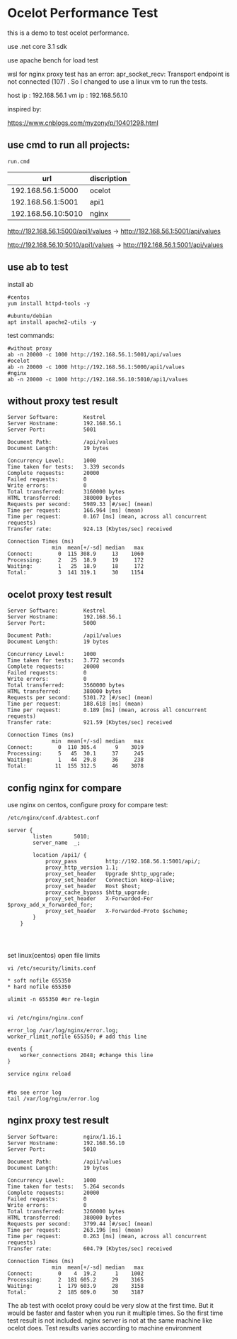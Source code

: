 # Ocelot Performance Test

this is a demo to test ocelot performance.

use .net core 3.1 sdk

use apache bench for load test 

wsl for nginx proxy test has an error: apr_socket_recv: Transport endpoint is not connected (107) . So I changed to use a linux vm to run the tests.

host ip : 192.168.56.1
vm ip : 192.168.56.10


inspired by:

<https://www.cnblogs.com/myzony/p/10401298.html>

## use cmd to run all projects:

```
run.cmd
```


| url             | discription |
| -------------- | ------ |
| 192.168.56.1:5000 | ocelot |
| 192.168.56.1:5001 | api1 |
| 192.168.56.10:5010 | nginx |


http://192.168.56.1:5000/api1/values -> http://192.168.56.1:5001/api/values

http://192.168.56.10:5010/api1/values -> http://192.168.56.1:5001/api/values

## use ab to test

install ab

```
#centos
yum install httpd-tools -y

#ubuntu/debian
apt install apache2-utils -y
```

test commands:

```
#without proxy
ab -n 20000 -c 1000 http://192.168.56.1:5001/api/values
#ocelot
ab -n 20000 -c 1000 http://192.168.56.1:5000/api1/values
#nginx
ab -n 20000 -c 1000 http://192.168.56.10:5010/api1/values
```


## without proxy test result

```
Server Software:        Kestrel
Server Hostname:        192.168.56.1
Server Port:            5001

Document Path:          /api/values
Document Length:        19 bytes

Concurrency Level:      1000
Time taken for tests:   3.339 seconds
Complete requests:      20000
Failed requests:        0
Write errors:           0
Total transferred:      3160000 bytes
HTML transferred:       380000 bytes
Requests per second:    5989.33 [#/sec] (mean)
Time per request:       166.964 [ms] (mean)
Time per request:       0.167 [ms] (mean, across all concurrent requests)
Transfer rate:          924.13 [Kbytes/sec] received

Connection Times (ms)
              min  mean[+/-sd] median   max
Connect:        0  115 308.9     13    1060
Processing:     2   25  18.9     19     172
Waiting:        1   25  18.9     18     172
Total:          3  141 319.1     30    1154
```

## ocelot proxy test result
```
Server Software:        Kestrel
Server Hostname:        192.168.56.1
Server Port:            5000

Document Path:          /api1/values
Document Length:        19 bytes

Concurrency Level:      1000
Time taken for tests:   3.772 seconds
Complete requests:      20000
Failed requests:        0
Write errors:           0
Total transferred:      3560000 bytes
HTML transferred:       380000 bytes
Requests per second:    5301.72 [#/sec] (mean)
Time per request:       188.618 [ms] (mean)
Time per request:       0.189 [ms] (mean, across all concurrent requests)
Transfer rate:          921.59 [Kbytes/sec] received

Connection Times (ms)
              min  mean[+/-sd] median   max
Connect:        0  110 305.4      9    3019
Processing:     5   45  30.1     37     245
Waiting:        1   44  29.8     36     238
Total:         11  155 312.5     46    3078
```

## config nginx for compare

use nginx on centos, configure proxy for compare test:

```
/etc/nginx/conf.d/abtest.conf

server {
        listen       5010;
        server_name  _;

        location /api1/ {
            proxy_pass         http://192.168.56.1:5001/api/;
            proxy_http_version 1.1;
            proxy_set_header   Upgrade $http_upgrade;
            proxy_set_header   Connection keep-alive;
            proxy_set_header   Host $host;
            proxy_cache_bypass $http_upgrade;
            proxy_set_header   X-Forwarded-For $proxy_add_x_forwarded_for;
            proxy_set_header   X-Forwarded-Proto $scheme;
        }
    }
	

	
```


set linux(centos) open file limits


```
vi /etc/security/limits.conf

* soft nofile 655350
* hard nofile 655350

ulimit -n 655350 #or re-login


vi /etc/nginx/nginx.conf

error_log /var/log/nginx/error.log;
worker_rlimit_nofile 655350; # add this line

events {
    worker_connections 2048; #change this line
}

service nginx reload


#to see error log
tail /var/log/nginx/error.log
```

## nginx proxy test result


```
Server Software:        nginx/1.16.1
Server Hostname:        192.168.56.10
Server Port:            5010

Document Path:          /api1/values
Document Length:        19 bytes

Concurrency Level:      1000
Time taken for tests:   5.264 seconds
Complete requests:      20000
Failed requests:        0
Write errors:           0
Total transferred:      3260000 bytes
HTML transferred:       380000 bytes
Requests per second:    3799.44 [#/sec] (mean)
Time per request:       263.196 [ms] (mean)
Time per request:       0.263 [ms] (mean, across all concurrent requests)
Transfer rate:          604.79 [Kbytes/sec] received

Connection Times (ms)
              min  mean[+/-sd] median   max
Connect:        0    4  19.2      1    1002
Processing:     2  181 605.2     29    3165
Waiting:        1  179 603.9     28    3158
Total:          2  185 609.0     30    3187
```


The ab test with ocelot proxy could be very slow at the first time. But it would be faster and faster when you run it multiple times. So the first time test result is not included.
nginx server is not at the same machine like ocelot does.
Test results varies according to machine environment

